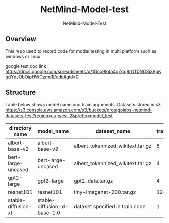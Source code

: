 <h1 align="center">NetMind-Model-test</h1>
<p align="center">
NetMind-Model-Test
</p>

## Overview
This repo used to record code for model testing in multi platform such as windows or linux.


google test doc link : https://docs.google.com/spreadsheets/d/1Gco984a4gZqg9rOT0NO3i3BgKgdYpsObOipHWOzmo1I/edit#gid=0

## Structure

Table below shows model name and train arguments.
Datasets stored in s3
https://s3.console.aws.amazon.com/s3/buckets/protagolabs-netmind-datasets-test?region=us-west-2&prefix=model_test

| directory name                  | model_name | dataset_name                 | train_batch_size | total_step |
|---------------------------------| ---------- |------------------------------|------------------|------|
| albert-base-v2                  | albert-base-v2 | albert_tokennized_wikitext.tar.gz   | 8                | 5000 |
| bert-large-uncased              | bert-large-uncased | albert_tokennized_wikitext.tar.gz   | 4                | 1000 |
| gpt2-large                      | gpt2-large | gpt2_data.tar.gz             | 4                | 2334 |
| resnet101                       | resnet101 | tiny-imagenet-200.tar.gz     | 128              | 35190 |
| stable-diffusion-xl             | stable-diffusion-xl-base-1.0 | dataset specified in train code | 1                | 1251 |


